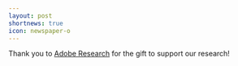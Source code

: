 ```yaml
---
layout: post
shortnews: true
icon: newspaper-o
---
```

Thank you to [Adobe Research](https://research.adobe.com/) for the gift to support our research!